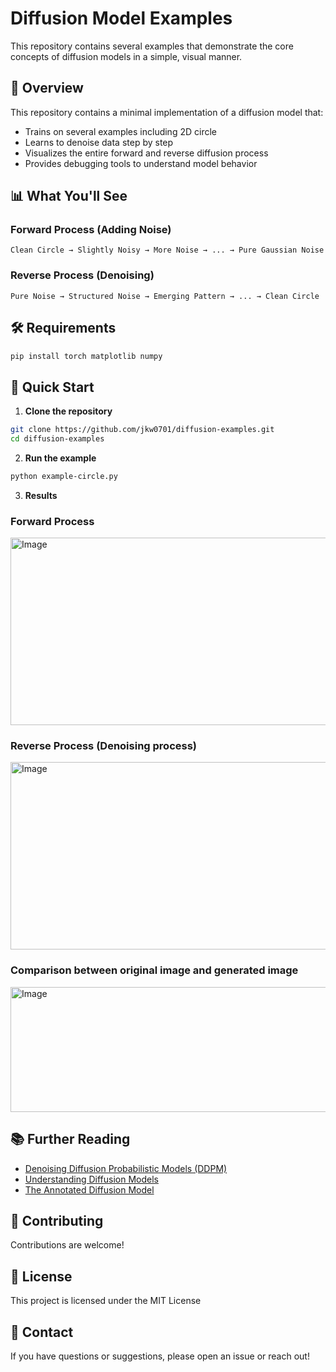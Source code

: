 # Diffusion Model Examples

This repository contains several examples that demonstrate the core concepts of diffusion models in a simple, visual manner.

## 🎯 Overview

This repository contains a minimal implementation of a diffusion model that:
- Trains on several examples including 2D circle
- Learns to denoise data step by step
- Visualizes the entire forward and reverse diffusion process
- Provides debugging tools to understand model behavior

## 📊 What You'll See

### Forward Process (Adding Noise)
```
Clean Circle → Slightly Noisy → More Noise → ... → Pure Gaussian Noise
```

### Reverse Process (Denoising)
```
Pure Noise → Structured Noise → Emerging Pattern → ... → Clean Circle
```

## 🛠️ Requirements

```bash
pip install torch matplotlib numpy
```

## 🚀 Quick Start

1. **Clone the repository**
```bash
git clone https://github.com/jkw0701/diffusion-examples.git
cd diffusion-examples
```

2. **Run the example**
```bash
python example-circle.py
```

3. **Results**
### Forward Process 
<img width="600" height="300" alt="Image" src="https://github.com/user-attachments/assets/970b13a9-4844-40b2-b924-c366b1cdb37f" />

### Reverse Process (Denoising process)
<img width="600" height="300" alt="Image" src="https://github.com/user-attachments/assets/93285a37-5c6d-42fd-87eb-cee1f730a370" />

### Comparison between original image and generated image
<img width="600" height="200" alt="Image" src="https://github.com/user-attachments/assets/d2168026-c130-4785-8584-a3b1ce0bdeb7" />   

## 📚 Further Reading

- [Denoising Diffusion Probabilistic Models (DDPM)](https://arxiv.org/abs/2006.11239)
- [Understanding Diffusion Models](https://lilianweng.github.io/posts/2021-07-11-diffusion-models/)
- [The Annotated Diffusion Model](https://huggingface.co/blog/annotated-diffusion)

## 🤝 Contributing

Contributions are welcome!

## 📄 License

This project is licensed under the MIT License

## 📧 Contact

If you have questions or suggestions, please open an issue or reach out!

